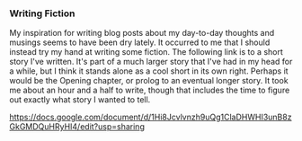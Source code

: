 ### Writing Fiction

My inspiration for writing blog posts about my day-to-day thoughts and musings seems to have been dry lately. It occurred to me that I should instead try my hand at writing some fiction. The following link is to a short story I've written. It's part of a much larger story that I've had in my head for a while, but I think it stands alone as a cool short in its own right. Perhaps it would be the Opening chapter, or prolog to an eventual longer story. It took me about an hour and a half to write, though that includes the time to figure out exactly what story I wanted to tell.

https://docs.google.com/document/d/1Hi8Jcvlvnzh9uQg1ClaDHWHI3unB8zGkGMDQuHRyHI4/edit?usp=sharing
